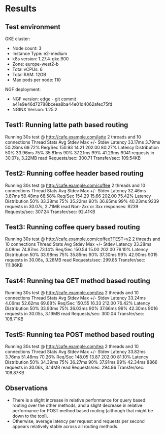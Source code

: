 # Results

## Test environment

GKE cluster:

- Node count: 3
- Instance Type: e2-medium
- k8s version: 1.27.4-gke.900
- Zone: europe-west2-b
- Total vCPUs: 6
- Total RAM: 12GB
- Max pods per node: 110

NGF deployment:

- NGF version: edge - git commit a41e9e46d72788bceea8ba44e01d4062afec75fd
- NGINX Version: 1.25.2

## Test1: Running latte path based routing

Running 30s test @ http://cafe.example.com/latte
  2 threads and 10 connections
  Thread Stats   Avg      Stdev     Max   +/- Stdev
    Latency    33.17ms    3.79ms  50.28ms   69.72%
    Req/Sec   150.93     14.21   202.00     80.27%
  Latency Distribution
     50%   33.96ms
     75%   35.81ms
     90%   37.21ms
     99%   41.29ms
  9041 requests in 30.07s, 3.22MB read
Requests/sec:    300.71
Transfer/sec:    109.54KB

## Test2: Running coffee header based routing

Running 30s test @ http://cafe.example.com/coffee
  2 threads and 10 connections
  Thread Stats   Avg      Stdev     Max   +/- Stdev
    Latency    32.46ms    3.87ms  59.48ms   68.58%
    Req/Sec   154.29     15.66   202.00     75.42%
  Latency Distribution
     50%   33.38ms
     75%   35.22ms
     90%   36.65ms
     99%   40.23ms
  9239 requests in 30.07s, 2.71MB read
  Non-2xx or 3xx responses: 9239
Requests/sec:    307.24
Transfer/sec:     92.41KB

## Test3: Running coffee query based routing

Running 30s test @ http://cafe.example.com/coffee?TEST=v2
  2 threads and 10 connections
  Thread Stats   Avg      Stdev     Max   +/- Stdev
    Latency    33.28ms    4.08ms  74.87ms   73.14%
    Req/Sec   150.54     15.00   202.00     79.10%
  Latency Distribution
     50%   33.98ms
     75%   35.85ms
     90%   37.30ms
     99%   42.90ms
  9015 requests in 30.06s, 3.28MB read
Requests/sec:    299.85
Transfer/sec:    111.86KB

## Test4: Running tea GET method based routing

Running 30s test @ http://cafe.example.com/tea
  2 threads and 10 connections
  Thread Stats   Avg      Stdev     Max   +/- Stdev
    Latency    33.24ms    4.06ms  52.62ms   69.68%
    Req/Sec   150.55     16.33   212.00     76.42%
  Latency Distribution
     50%   33.93ms
     75%   36.03ms
     90%   37.66ms
     99%   42.30ms
  9016 requests in 30.05s, 3.19MB read
Requests/sec:    300.04
Transfer/sec:    108.71KB

## Test5: Running tea POST method based routing

Running 30s test @ http://cafe.example.com/tea
  2 threads and 10 connections
  Thread Stats   Avg      Stdev     Max   +/- Stdev
    Latency    33.82ms    3.76ms  51.48ms   70.26%
    Req/Sec   148.05     13.87   202.00     81.10%
  Latency Distribution
     50%   34.39ms
     75%   36.27ms
     90%   37.91ms
     99%   42.34ms
  8866 requests in 30.06s, 3.14MB read
Requests/sec:    294.96
Transfer/sec:    106.87KB

## Observations

- There is a slight increase in relative performance for query based routing over the other methods, and a slight
  decrease in relative performance for POST method based routing (although that might be down to the tool).
- Otherwise, average latency per request and requests per second appears relatively stable across all routing methods.
